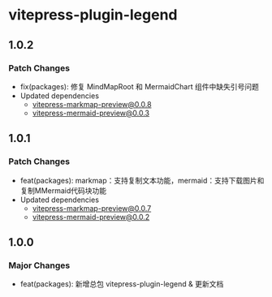 # vitepress-plugin-legend

## 1.0.2

### Patch Changes

- fix(packages): 修复 MindMapRoot 和 MermaidChart 组件中缺失引号问题
- Updated dependencies
  - vitepress-markmap-preview@0.0.8
  - vitepress-mermaid-preview@0.0.3

## 1.0.1

### Patch Changes

- feat(packages): markmap：支持复制文本功能，mermaid：支持下载图片和复制MMermaid代码块功能
- Updated dependencies
  - vitepress-markmap-preview@0.0.7
  - vitepress-mermaid-preview@0.0.2

## 1.0.0

### Major Changes

- feat(packages): 新增总包 vitepress-plugin-legend & 更新文档
